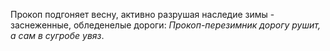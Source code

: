 Прокоп подгоняет весну, активно разруша­я наследие зимы - заснеженные, обледенелые дороги: _Прокоп-перезимник дорогу рушит, а сам в сугробе увяз_.